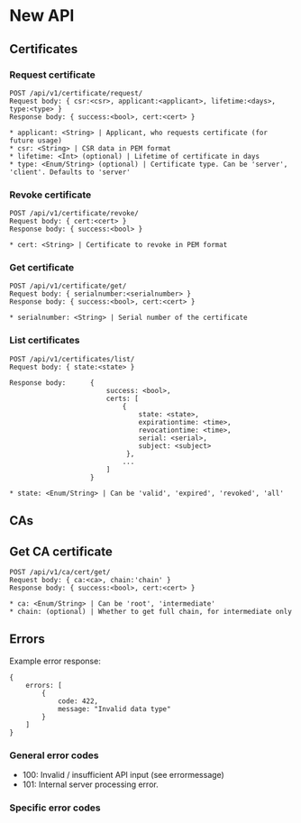 # New API

## Certificates

### Request certificate

    POST /api/v1/certificate/request/
    Request body: { csr:<csr>, applicant:<applicant>, lifetime:<days>, type:<type> }
    Response body: { success:<bool>, cert:<cert> }

    * applicant: <String> | Applicant, who requests certificate (for future usage)
    * csr: <String> | CSR data in PEM format
    * lifetime: <Int> (optional) | Lifetime of certificate in days
    * type: <Enum/String> (optional) | Certificate type. Can be 'server', 'client'. Defaults to 'server'


### Revoke certificate

    POST /api/v1/certificate/revoke/
    Request body: { cert:<cert> }
    Response body: { success:<bool> }

    * cert: <String> | Certificate to revoke in PEM format

### Get certificate

    POST /api/v1/certificate/get/
    Request body: { serialnumber:<serialnumber> }
    Response body: { success:<bool>, cert:<cert> }

    * serialnumber: <String> | Serial number of the certificate

### List certificates  

    POST /api/v1/certificates/list/
    Request body: { state:<state> }

    Response body:      {   
                            success: <bool>,
                            certs: [
                                {
                                    state: <state>,
                                    expirationtime: <time>,
                                    revocationtime: <time>,
                                    serial: <serial>,
                                    subject: <subject>
                                 },
                                ...
                            ]
                        }

    * state: <Enum/String> | Can be 'valid', 'expired', 'revoked', 'all'

## CAs

## Get CA certificate

    POST /api/v1/ca/cert/get/
    Request body: { ca:<ca>, chain:'chain' }
    Response body: { success:<bool>, cert:<cert> }

    * ca: <Enum/String> | Can be 'root', 'intermediate'
    * chain: (optional) | Whether to get full chain, for intermediate only


## Errors

Example error response:

    {
        errors: [
            {
                code: 422,
                message: "Invalid data type"
            }
        ]
    }


### General error codes

* 100: Invalid / insufficient API input (see errormessage)
* 101: Internal server processing error.

### Specific error codes

